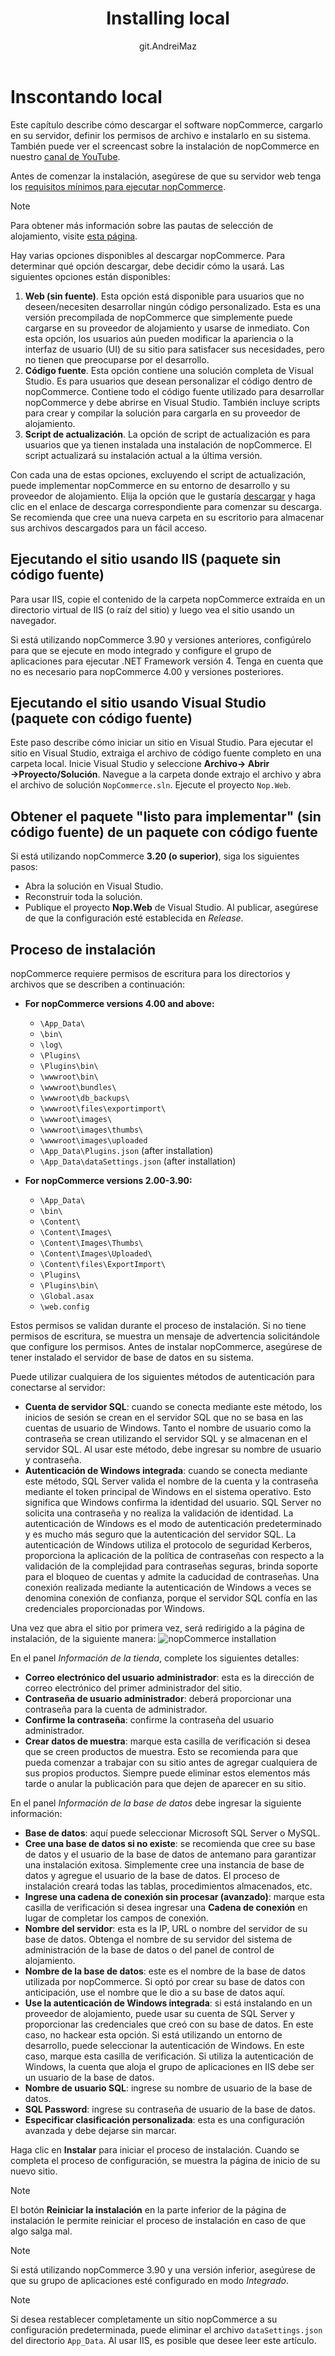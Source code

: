 ﻿---
title: Installing local
uid: es/installation-and-upgrading/installing-nopcommerce/installing-local
author: git.AndreiMaz
contributors: git.IvanIvanIvanov, git.mariannk
---

# Inscontando local

Este capítulo describe cómo descargar el software nopCommerce, cargarlo en su servidor, definir los permisos de archivo e instalarlo en su sistema. También puede ver el screencast sobre la instalación de nopCommerce en nuestro [canal de YouTube](https://www.youtube.com/watch?v=L7NGodeB9sQ).

Antes de comenzar la instalación, asegúrese de que su servidor web tenga los [requisitos mínimos para ejecutar nopCommerce](xref:en/installation-and-upgrade/technology-and-system-requirements).

> [!NOTE]
> Para obtener más información sobre las pautas de selección de alojamiento, visite [esta página](xref:en/installation-and-upgrade/installation-nopcommerce/choose-a-hosting-company).

Hay varias opciones disponibles al descargar nopCommerce. Para determinar qué opción descargar, debe decidir cómo la usará. Las siguientes opciones están disponibles:
1. **Web (sin fuente)**. Esta opción está disponible para usuarios que no deseen/necesiten desarrollar ningún código personalizado. Esta es una versión precompilada de nopCommerce que simplemente puede cargarse en su proveedor de alojamiento y usarse de inmediato. Con esta opción, los usuarios aún pueden modificar la apariencia o la interfaz de usuario (UI) de su sitio para satisfacer sus necesidades, pero no tienen que preocuparse por el desarrollo.
1. **Código fuente**. Esta opción contiene una solución completa de Visual Studio. Es para usuarios que desean personalizar el código dentro de nopCommerce. Contiene todo el código fuente utilizado para desarrollar nopCommerce y debe abrirse en Visual Studio. También incluye scripts para crear y compilar la solución para cargarla en su proveedor de alojamiento.
1. **Script de actualización**. La opción de script de actualización es para usuarios que ya tienen instalada una instalación de nopCommerce. El script actualizará su instalación actual a la última versión.

Con cada una de estas opciones, excluyendo el script de actualización, puede implementar nopCommerce en su entorno de desarrollo y su proveedor de alojamiento. Elija la opción que le gustaría [descargar](https://www.nopcommerce.com/en/download-nopcommerce) y haga clic en el enlace de descarga correspondiente para comenzar su descarga. Se recomienda que cree una nueva carpeta en su escritorio para almacenar sus archivos descargados para un fácil acceso.


## Ejecutando el sitio usando IIS (paquete sin código fuente)

Para usar IIS, copie el contenido de la carpeta nopCommerce extraída en un directorio virtual de IIS (o raíz del sitio) y luego vea el sitio usando un navegador.

Si está utilizando nopCommerce 3.90 y versiones anteriores, configúrelo para que se ejecute en modo integrado y configure el grupo de aplicaciones para ejecutar .NET Framework versión 4. Tenga en cuenta que no es necesario para nopCommerce 4.00 y versiones posteriores.


## Ejecutando el sitio usando Visual Studio (paquete con código fuente)

Este paso describe cómo iniciar un sitio en Visual Studio. Para ejecutar el sitio en Visual Studio, extraiga el archivo de código fuente completo en una carpeta local. Inicie Visual Studio y seleccione **Archivo→ Abrir →Proyecto/Solución**. Navegue a la carpeta donde extrajo el archivo y abra el archivo de solución `NopCommerce.sln`. Ejecute el proyecto `Nop.Web`.


## Obtener el paquete "listo para implementar" (sin código fuente) de un paquete con código fuente

Si está utilizando nopCommerce **3.20 (o superior)**, siga los siguientes pasos:
* Abra la solución en Visual Studio.
* Reconstruir toda la solución.
* Publique el proyecto **Nop.Web** de Visual Studio. Al publicar, asegúrese de que la configuración esté establecida en *Release*.


## Proceso de instalación ##

nopCommerce requiere permisos de escritura para los directorios y archivos que se describen a continuación:

- **For nopCommerce versions 4.00 and above:**
  - `\App_Data\`
  - `\bin\`
  - `\log\`
  - `\Plugins\`
  - `\Plugins\bin\`
  - `\wwwroot\bin\`
  - `\wwwroot\bundles\`
  - `\wwwroot\db_backups\`
  - `\wwwroot\files\exportimport\`
  - `\wwwroot\images\`
  - `\wwwroot\images\thumbs\`
  - `\wwwroot\images\uploaded`
  - `\App_Data\Plugins.json` (after installation)
  - `\App_Data\dataSettings.json` (after installation)

- **For nopCommerce versions 2.00-3.90:**
  - `\App_Data\`
  - `\bin\`
  - `\Content\`
  - `\Content\Images\`
  - `\Content\Images\Thumbs\`
  - `\Content\Images\Uploaded\`
  - `\Content\files\ExportImport\`
  - `\Plugins\`
  - `\Plugins\bin\`
  - `\Global.asax`
  - `\web.config`

Estos permisos se validan durante el proceso de instalación. Si no tiene permisos de escritura, se muestra un mensaje de advertencia solicitándole que configure los permisos.
Antes de instalar nopCommerce, asegúrese de tener instalado el servidor de base de datos en su sistema.

Puede utilizar cualquiera de los siguientes métodos de autenticación para conectarse al servidor:
* **Cuenta de servidor SQL**: cuando se conecta mediante este método, los inicios de sesión se crean en el servidor SQL que no se basa en las cuentas de usuario de Windows. Tanto el nombre de usuario como la contraseña se crean utilizando el servidor SQL y se almacenan en el servidor SQL. Al usar este método, debe ingresar su nombre de usuario y contraseña.
* **Autenticación de Windows integrada**: cuando se conecta mediante este método, SQL Server valida el nombre de la cuenta y la contraseña mediante el token principal de Windows en el sistema operativo. Esto significa que Windows confirma la identidad del usuario. SQL Server no solicita una contraseña y no realiza la validación de identidad. La autenticación de Windows es el modo de autenticación predeterminado y es mucho más seguro que la autenticación del servidor SQL. La autenticación de Windows utiliza el protocolo de seguridad Kerberos, proporciona la aplicación de la política de contraseñas con respecto a la validación de la complejidad para contraseñas seguras, brinda soporte para el bloqueo de cuentas y admite la caducidad de contraseñas. Una conexión realizada mediante la autenticación de Windows a veces se denomina conexión de confianza, porque el servidor SQL confía en las credenciales proporcionadas por Windows.

Una vez que abra el sitio por primera vez, será redirigido a la página de instalación, de la siguiente manera:
![nopCommerce installation](_static/installing-local/installation.jpg)

En el panel *Información de la tienda*, complete los siguientes detalles:
* **Correo electrónico del usuario administrador**: esta es la dirección de correo electrónico del primer administrador del sitio.
* **Contraseña de usuario administrador**: deberá proporcionar una contraseña para la cuenta de administrador.
* **Confirme la contraseña**: confirme la contraseña del usuario administrador.
* **Crear datos de muestra**: marque esta casilla de verificación si desea que se creen productos de muestra. Esto se recomienda para que pueda comenzar a trabajar con su sitio antes de agregar cualquiera de sus propios productos. Siempre puede eliminar estos elementos más tarde o anular la publicación para que dejen de aparecer en su sitio.

En el panel *Información de la base de datos* debe ingresar la siguiente información:
* **Base de datos**: aquí puede seleccionar Microsoft SQL Server o MySQL.
* **Cree una base de datos si no existe**: se recomienda que cree su base de datos y el usuario de la base de datos de antemano para garantizar una instalación exitosa. Simplemente cree una instancia de base de datos y agregue el usuario de la base de datos. El proceso de instalación creará todas las tablas, procedimientos almacenados, etc.
* **Ingrese una cadena de conexión sin procesar (avanzado)**: marque esta casilla de verificación si desea ingresar una **Cadena de conexión** en lugar de completar los campos de conexión.
* **Nombre del servidor**: esta es la IP, URL o nombre del servidor de su base de datos. Obtenga el nombre de su servidor del sistema de administración de la base de datos o del panel de control de alojamiento.
* **Nombre de la base de datos**: este es el nombre de la base de datos utilizada por nopCommerce. Si optó por crear su base de datos con anticipación, use el nombre que le dio a su base de datos aquí.
* **Use la autenticación de Windows integrada**: si está instalando en un proveedor de alojamiento, puede usar su cuenta de SQL Server y proporcionar las credenciales que creó con su base de datos. En este caso, no hackear esta opción. Si está utilizando un entorno de desarrollo, puede seleccionar la autenticación de Windows. En este caso, marque esta casilla de verificación. Si utiliza la autenticación de Windows, la cuenta que aloja el grupo de aplicaciones en IIS debe ser un usuario de la base de datos.
* **Nombre de usuario SQL**: ingrese su nombre de usuario de la base de datos.
* **SQL Password**: ingrese su contraseña de usuario de la base de datos.
* **Especificar clasificación personalizada**: esta es una configuración avanzada y debe dejarse sin marcar.

Haga clic en **Instalar** para iniciar el proceso de instalación. Cuando se completa el proceso de configuración, se muestra la página de inicio de su nuevo sitio.

> [!NOTE]
> El botón **Reiniciar la instalación** en la parte inferior de la página de instalación le permite reiniciar el proceso de instalación en caso de que algo salga mal.

> [!NOTE]
> Si está utilizando nopCommerce 3.90 y una versión inferior, asegúrese de que su grupo de aplicaciones esté configurado en modo *Integrado*.

> [!NOTE]
> Si desea restablecer completamente un sitio nopCommerce a su configuración predeterminada, puede eliminar el archivo `dataSettings.json` del directorio `App_Data`. Al usar IIS, es posible que desee leer este artículo.



